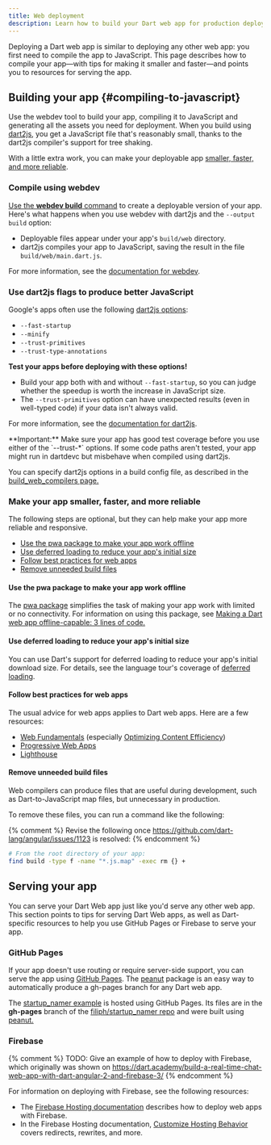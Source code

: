 ```yaml
---
title: Web deployment
description: Learn how to build your Dart web app for production deployment.
---
```


Deploying a Dart web app is similar to deploying any other web app:
you first need to compile the app to JavaScript.
This page describes how to compile your app—with
tips for making it smaller and faster—and
points you to resources for serving the app.

## Building your app {#compiling-to-javascript}

Use the webdev tool to build your app,
compiling it to JavaScript and generating all the assets
you need for deployment.
When you build using [dart2js][],
you get a JavaScript file that's reasonably small,
thanks to the dart2js compiler's support for tree shaking.

With a little extra work, you can make your deployable app
[smaller, faster, and more reliable](#make-your-app-smaller-faster-and-more-reliable).

### Compile using webdev

[Use the **webdev build** command][build] to create
a deployable version of your app.
Here's what happens when you use webdev with dart2js
and the `--output build` option:

* Deployable files appear under your app's `build/web` directory.
* dart2js compiles your app to JavaScript, saving the result
  in the file `build/web/main.dart.js`.

For more information, see the [documentation for webdev][webdev].

### Use dart2js flags to produce better JavaScript

Google's apps often use the following [dart2js options](/tools/dart2js#options):

- `--fast-startup`
- `--minify`
- `--trust-primitives`
- `--trust-type-annotations`

**Test your apps before deploying with these options!**

- Build your app both with and without `--fast-startup`,
  so you can judge whether the speedup is worth the increase in JavaScript size.
- The `--trust-primitives` option can have unexpected results
  (even in well-typed code) if your data isn't always valid.

For more information, see the [documentation for dart2js][dart2js].

<aside class="alert alert-warning" markdown="1">
  **Important:**
  Make sure your app has good test coverage
  before you use either of the `--trust-*` options.
  If some code paths aren't tested,
  your app might run in dartdevc but
  misbehave when compiled using dart2js.
</aside>

You can specify dart2js options in a build config file,
as described in the [build_web_compilers page.][build_web_compilers]

### Make your app smaller, faster, and more reliable

The following steps are optional,
but they can help make your app more reliable and responsive.

* [Use the pwa package to make your app work offline](#use-the-pwa-package-to-make-your-app-work-offline)
* [Use deferred loading to reduce your app's initial size](#use-deferred-loading-to-reduce-your-apps-initial-size)
* [Follow best practices for web apps](#follow-best-practices-for-web-apps)
* [Remove unneeded build files](#remove-unneeded-build-files)


#### Use the pwa package to make your app work offline

The [pwa package]({{site.pub-pkg}}/pwa) simplifies the task of
making your app work with limited or no connectivity.
For information on using this package, see
[Making a Dart web app offline-capable: 3 lines of code.](https://medium.com/dartlang/making-a-dart-web-app-offline-capable-3-lines-of-code-e980010a7815)


#### Use deferred loading to reduce your app's initial size

You can use Dart's support for deferred loading to
reduce your app's initial download size.
For details, see the language tour's coverage of
[deferred loading](/guides/language/language-tour#lazily-loading-a-library).


#### Follow best practices for web apps

The usual advice for web apps applies to Dart web apps.
Here are a few resources:

* [Web Fundamentals](https://developers.google.com/web/fundamentals/) (especially [Optimizing Content Efficiency](https://developers.google.com/web/fundamentals/performance/optimizing-content-efficiency/))
* [Progressive Web Apps](https://web.dev/progressive-web-apps/)
* [Lighthouse](https://developers.google.com/web/tools/lighthouse/)


#### Remove unneeded build files

Web compilers can produce files that are useful during development,
such as Dart-to-JavaScript map files,
but unnecessary in production.

To remove these files, you can run a command like the following:

{% comment %}
Revise the following once https://github.com/dart-lang/angular/issues/1123 is resolved:
{% endcomment %}

```bash
# From the root directory of your app:
find build -type f -name "*.js.map" -exec rm {} +
```

## Serving your app

You can serve your Dart Web app just like you'd serve any other web app.
This section points to tips for serving Dart Web apps,
as well as Dart-specific resources to help you use GitHub Pages or Firebase
to serve your app.

### GitHub Pages

If your app doesn't use routing or require server-side support,
you can serve the app using [GitHub Pages](https://pages.github.com/).
The [peanut][] package is
an easy way to automatically produce a gh-pages branch for any Dart web app.

The [startup_namer example](https://filiph.github.io/startup_namer/)
is hosted using GitHub Pages.
Its files are in the **gh-pages** branch of the
[filiph/startup_namer repo](https://github.com/filiph/startup_namer)
and were built using [peanut.][peanut]


### Firebase
{% comment %}
TODO: Give an example of how to deploy with Firebase, which originally was shown on https://dart.academy/build-a-real-time-chat-web-app-with-dart-angular-2-and-firebase-3/
{% endcomment %}

For information on deploying with Firebase, see the following resources:

* The [Firebase Hosting documentation](https://firebase.google.com/docs/hosting/)
  describes how to deploy web apps with Firebase.
* In the Firebase Hosting documentation,
  [Customize Hosting Behavior](https://firebase.google.com/docs/hosting/full-config)
  covers redirects, rewrites, and more.

[build]: /tools/webdev#build
[build_runner]: /tools/build_runner
[build_web_compilers]: {{site.pub-pkg}}/build_web_compilers
[config]: /tools/build_runner#config
[dart2js]: /tools/dart2js
[dartdevc]: /tools/dartdevc
[peanut]: {{site.pub-pkg}}/peanut
[webdev]: /tools/webdev
